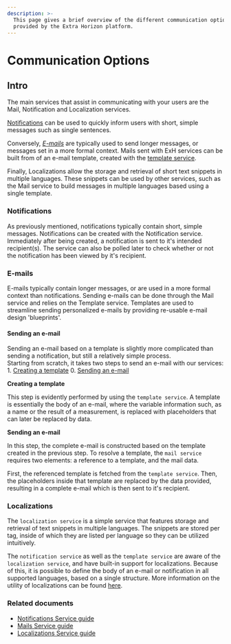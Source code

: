 ```yaml
---
description: >-
  This page gives a brief overview of the different communication options
  provided by the Extra Horizon platform.
---
```


# Communication Options

## Intro <a href="markdown-header-introduction" id="markdown-header-introduction"></a>

The main services that assist in communicating with your users are the Mail, Notification and Localization services.

[Notifications](communication-options.md#markdown-header-notifications) can be used to quickly inform users with short, simple messages such as single sentences.

Conversely, [_E-mails_](https://bitbucket.org/extrahorizon/exhz-user-guide/src/master/communicate.md#e-mails) are typically used to send longer messages, or messages set in a more formal context. Mails sent with ExH services can be built from of an e-mail template, created with the [template service](services/template-service.md).

Finally, Localizations allow the storage and retrieval of short text snippets in multiple languages. These snippets can be used by other services, such as the Mail service to build messages in multiple languages based using a single template.

### Notifications <a href="markdown-header-notifications" id="markdown-header-notifications"></a>

As previously mentioned, notifications typically contain short, simple messages. Notifications can be created with the Notification service. Immediately after being created, a notification is sent to it's intended recipient(s). The service can also be polled later to check whether or not the notification has been viewed by it's recipient.

### E-mails <a href="markdown-header-e-mails" id="markdown-header-e-mails"></a>

E-mails typically contain longer messages, or are used in a more formal context than notifications. Sending e-mails can be done through the Mail service and relies on the Template service. Templates are used to streamline sending personalized e-mails by providing re-usable e-mail design 'blueprints'.

#### Sending an e-mail <a href="markdown-header-sending-an-e-mail" id="markdown-header-sending-an-e-mail"></a>

Sending an e-mail based on a template is slightly more complicated than sending a notification, but still a relatively simple process.\
Starting from scratch, it takes two steps to send an e-mail with our services: 1. [Creating a template](https://bitbucket.org/extrahorizon/exhz-user-guide/src/master/communicate.md#creating-a-template) 0. [Sending an e-mail](https://bitbucket.org/extrahorizon/exhz-user-guide/src/master/communicate.md#resolving-a-template)

**Creating a template**

This step is evidently performed by using the `template service`. A template is essentially the body of an e-mail, where the variable information such, as a name or the result of a measurement, is replaced with placeholders that can later be replaced by data.

**Sending an e-mail**

In this step, the complete e-mail is constructed based on the template created in the previous step. To resolve a template, the `mail service` requires two elements: a reference to a template, and the mail data.

First, the referenced template is fetched from the `template service`. Then, the placeholders inside that template are replaced by the data provided, resulting in a complete e-mail which is then sent to it's recipient.

### Localizations <a href="markdown-header-localizations" id="markdown-header-localizations"></a>

The `localization service` is a simple service that features storage and retrieval of text snippets in multiple languages. The snippets are stored per tag, inside of which they are listed per language so they can be utilized intuitively.

The `notification service` as well as the `template service` are aware of the `localization service`, and have built-in support for localizations. Because of this, it is possible to define the body of an e-mail or notification in all supported languages, based on a single structure. More information on the utility of localizations can be found [here](https://bitbucket.org/extrahorizon/exhz-user-guide/src/master/communicate.md#localizations-2).

### Related documents <a href="markdown-header-related-documents" id="markdown-header-related-documents"></a>

* [Notifications Service guide](https://developers.extrahorizon.io/services/?service=notifications-service\&redirectToVersion=1)
* [Mails Service guide](https://developers.extrahorizon.io/services/?service=mail-service\&redirectToVersion=1)
* [Localizations Service guide](https://developers.extrahorizon.io/services/?service=localizations-service\&redirectToVersion=1)
